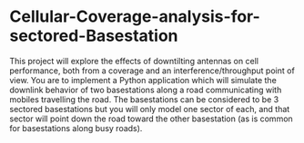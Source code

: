 # Cellular-Coverage-analysis-for-sectored-Basestation
This project will explore the effects of downtilting antennas on cell performance, both from a coverage and an interference/throughput point of view. You are to implement a Python application which will simulate the downlink behavior of two basestations along a road communicating with mobiles travelling the road. The basestations can be considered to be 3 sectored basestations but you will only model one sector of each, and that sector will point down the road toward the other basestation (as is common for basestations along busy roads).
